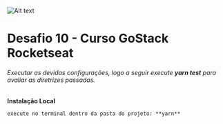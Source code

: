 ![Alt text](https://github.com/diegoMasin/maximumtech/blob/master/assets/img/logo-colorida.png)<br>

# Desafio 10 - Curso GoStack Rocketseat
###### Executar as devidas configurações, logo a seguir execute **_yarn test_** para avaliar as diretrizes passadas.

**Instalação Local**
```
execute no terminal dentro da pasta do projeto: **yarn**
```
